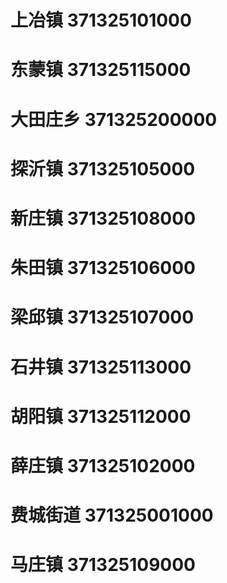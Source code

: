 # 上冶镇 371325101000
# 东蒙镇 371325115000
# 大田庄乡 371325200000
# 探沂镇 371325105000
# 新庄镇 371325108000
# 朱田镇 371325106000
# 梁邱镇 371325107000
# 石井镇 371325113000
# 胡阳镇 371325112000
# 薛庄镇 371325102000
# 费城街道 371325001000
# 马庄镇 371325109000
